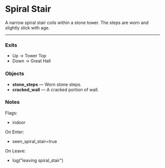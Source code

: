 # Spiral Stair

A narrow spiral stair coils within a stone tower.
The steps are worn and slightly slick with age.

---

### Exits
- Up → Tower Top
- Down → Great Hall

### Objects
- **stone_steps** — Worn stone steps.
- **cracked_wall** — A cracked portion of wall.

### Notes
Flags:
- indoor

On Enter:
- seen_spiral_stair=true

On Leave:
- log("leaving spiral_stair")